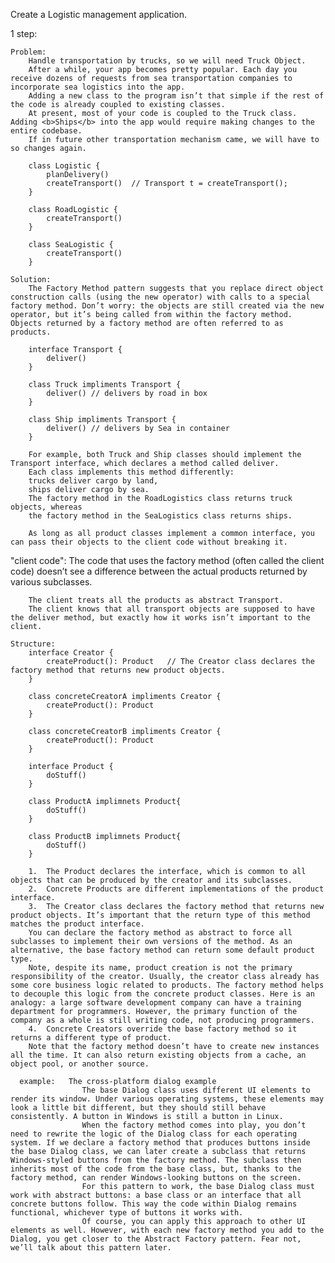 Create a Logistic management application.

1 step: 
    
    Problem: 
        Handle transportation by trucks, so we will need Truck Object.
        After a while, your app becomes pretty popular. Each day you receive dozens of requests from sea transportation companies to incorporate sea logistics into the app.
        Adding a new class to the program isn’t that simple if the rest of the code is already coupled to existing classes.
        At present, most of your code is coupled to the Truck class. Adding <b>Ships</b> into the app would require making changes to the entire codebase. 
        If in future other transportation mechanism came, we will have to so changes again.

        class Logistic {
            planDelivery()
            createTransport()  // Transport t = createTransport();
        }

        class RoadLogistic {
            createTransport()
        }

        class SeaLogistic {
            createTransport()
        }
    
    Solution:
        The Factory Method pattern suggests that you replace direct object construction calls (using the new operator) with calls to a special factory method. Don’t worry: the objects are still created via the new operator, but it’s being called from within the factory method. Objects returned by a factory method are often referred to as products.

        interface Transport {
            deliver()
        }

        class Truck impliments Transport {
            deliver() // delivers by road in box
        }

        class Ship impliments Transport {
            deliver() // delivers by Sea in container
        }

        For example, both Truck and Ship classes should implement the Transport interface, which declares a method called deliver. 
        Each class implements this method differently: 
        trucks deliver cargo by land, 
        ships deliver cargo by sea. 
        The factory method in the RoadLogistics class returns truck objects, whereas 
        the factory method in the SeaLogistics class returns ships.

        As long as all product classes implement a common interface, you can pass their objects to the client code without breaking it.

"client code":  The code that uses the factory method (often called the client code) doesn’t see a difference between the actual products returned by various subclasses. 

        The client treats all the products as abstract Transport. 
        The client knows that all transport objects are supposed to have the deliver method, but exactly how it works isn’t important to the client.

    Structure: 
        interface Creator {
            createProduct(): Product   // The Creator class declares the factory method that returns new product objects.
        }

        class concreteCreatorA impliments Creator {
            createProduct(): Product
        }

        class concreteCreatorB impliments Creator {
            createProduct(): Product
        }

        interface Product {
            doStuff()
        }

        class ProductA implimnets Product{
            doStuff()
        }
        
        class ProductB implimnets Product{
            doStuff()
        }

        1.	The Product declares the interface, which is common to all objects that can be produced by the creator and its subclasses.
        2.	Concrete Products are different implementations of the product interface.
        3.	The Creator class declares the factory method that returns new product objects. It’s important that the return type of this method matches the product interface.
        You can declare the factory method as abstract to force all subclasses to implement their own versions of the method. As an alternative, the base factory method can return some default product type.
        Note, despite its name, product creation is not the primary responsibility of the creator. Usually, the creator class already has some core business logic related to products. The factory method helps to decouple this logic from the concrete product classes. Here is an analogy: a large software development company can have a training department for programmers. However, the primary function of the company as a whole is still writing code, not producing programmers.
        4.	Concrete Creators override the base factory method so it returns a different type of product.
        Note that the factory method doesn’t have to create new instances all the time. It can also return existing objects from a cache, an object pool, or another source.

      example:   The cross-platform dialog example
                    The base Dialog class uses different UI elements to render its window. Under various operating systems, these elements may look a little bit different, but they should still behave consistently. A button in Windows is still a button in Linux.
                    When the factory method comes into play, you don’t need to rewrite the logic of the Dialog class for each operating system. If we declare a factory method that produces buttons inside the base Dialog class, we can later create a subclass that returns Windows-styled buttons from the factory method. The subclass then inherits most of the code from the base class, but, thanks to the factory method, can render Windows-looking buttons on the screen.
                    For this pattern to work, the base Dialog class must work with abstract buttons: a base class or an interface that all concrete buttons follow. This way the code within Dialog remains functional, whichever type of buttons it works with.
                    Of course, you can apply this approach to other UI elements as well. However, with each new factory method you add to the Dialog, you get closer to the Abstract Factory pattern. Fear not, we’ll talk about this pattern later.
